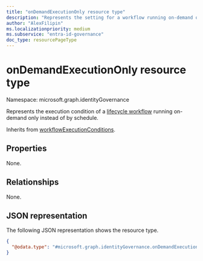 ```yaml
---
title: "onDemandExecutionOnly resource type"
description: "Represents the setting for a workflow running on-demand only."
author: "AlexFilipin"
ms.localizationpriority: medium
ms.subservice: "entra-id-governance"
doc_type: resourcePageType
---
```


# onDemandExecutionOnly resource type

Namespace: microsoft.graph.identityGovernance

Represents the execution condition of a [lifecycle workflow](../resources/identitygovernance-workflow.md) running on-demand only instead of by schedule.

Inherits from [workflowExecutionConditions](../resources/identitygovernance-workflowexecutionconditions.md).

## Properties

None.

## Relationships

None.

## JSON representation

The following JSON representation shows the resource type.
<!-- {
  "blockType": "resource",
  "@odata.type": "microsoft.graph.identityGovernance.onDemandExecutionOnly",
  "baseType": "microsoft.graph.identityGovernance.workflowExecutionConditions"
}
-->
``` json
{
  "@odata.type": "#microsoft.graph.identityGovernance.onDemandExecutionOnly"
}
```
